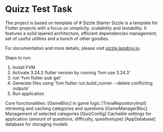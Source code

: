 # Quizz Test Task


The project is based on template of # Sizzle Starter
Sizzle is a template for Flutter projects with a focus on simplicity, scalability and testability. It features a solid layered architecture, efficient dependencies management, set of useful utilities and a bunch of other goodies.

For documentation and more details, please visit [sizzle.lazebny.io](https://sizzle.lazebny.io).

Steps to run:

1. Install FVM 
2. Activate 3.24.3 flutter version by running 'fvm use 3.24.3'
3. run 'fvm flutter pub get' 
4. Generate files using 'fvm flutter run build_runner --delete conflicting outputs'
5. Run application

Core functionalities:
[GameBloc] in game logic
[TriviaRepositoryImpl] retrieving and caching categories and questions
[GameManagerBloc] Management of selected categories 
[QuizConfig] Cacheble settings for application (amount of questions, difficulty, questiontype)
[AppDatabase] database for storaging models


